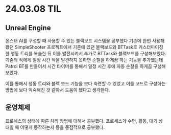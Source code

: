 # 24.03.08 TIL

## Unreal Engine

몬스터 AI를 구성할 때 사용할 수 있는 블랙보드 시스템을 공부했다 기존에 한번 사용해봤던 SimpleShooter 프로젝트에서 기존에 있던 블랙보드와 BTTask로 커스터마이징한 행동 트리를 복습한 뒤 이를 발전시켜서 추가로 BTTask와 블랙보드를 구성해보았다. 기존의 적에게 일정 시간 적을 발견하지 못하면 순찰을 하게끔 하는 기능을 추가했는데 Patrol BT를 만들어서 시간 타이머를 통해서 일정 시간 후에 자동 순찰을 하게끔 구성해보았다.

이를 통해서 행동 트리와 블랙 보드 기능을 보다 숙련할 수 있었고 이를 코드로 구성하는 방법에 보다 익숙해진 것 같아서 도움이 됐다고 생각한다.

## 운영체제

프로세스의 상태에 따른 처리 방법에 대해서 공부했다. 프로세스가 수면, 활동, 대기 상태일 때 어떻게 동작하는지 등을 중점적으로 공부했다.

